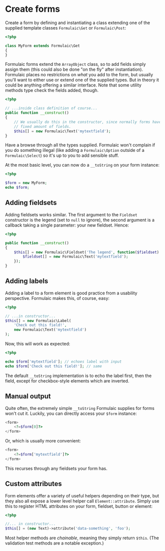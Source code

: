 # Create forms

Create a form by defining and instantiating a class extending one of the
supplied template classes `Formulaic\Get` or `Formulaic\Post`:

```php
<?php

class MyForm extends Formulaic\Get
{
}
```

Formulaic forms extend the `ArrayObject` class, so to add fields simply assign
them (this could also be done "on the fly" after instantiation). Formulaic
places no restrictions on _what_ you add to the form, but usually you'll want to
either use or extend one of the supplied types. But in theory it could be
anything offering a similar interface. Note that some utility methods type check
the fields added, though.

```php
<?php

// ...inside class definition of course...
public function __construct()
{
    // We usually do this in the constructor, since normally forms have a
    // fixed amount of fields.
    $this[] = new Formulaic\Text('mytextfield');
}
```

Have a browse through all the types supplied. Formulaic won't complain if you do
something illegal (like adding a `Formulaic\Option` outside of a
`Formulaic\Select`) so it's up to you to add sensible stuff.

At the most basic level, you can now do a `__toString` on your form instance:

```php
<?php

$form = new MyForm;
echo $form;
```

## Adding fieldsets
Adding fieldsets works similar. The first argument to the `Fieldset` constructor
is the legend (set to `null` to ignore), the second argument is a callback
taking a single parameter: your new fieldset. Hence:

```php
<?php

public function __construct()
{
    $this[] = new Formulaic\Fieldset('The legend', function($fieldset) {
        $fieldset[] = new Formulaic\Text('mytextfield');
    });
}
```

## Adding labels
Adding a label to a form element is good practice from a usability perspective.
Formulaic makes this, of course, easy:

```php
<?php

// ...in constructor...
$this[] = new Formulaic\Label(
    'Check out this field!',
    new Formulaic\Text('mytextfield')
);
```

Now, this will work as expected:

```php
<?php

echo $form['mytextfield']; // echoes label with input
echo $form['Check out this field!']; // same
```

The default `__toString` implementation is to echo the label first, then the
field, except for checkbox-style elements which are inverted.

## Manual output

Quite often, the extremely simple `__toString` Formulaic supplies for forms
won't cut it. Luckily, you can directly access your `$form` instance:

```php
<form>
    <?=$form[0]?>
</form>
```

Or, which is usually more convenient:

```php
<form>
    <?=$form['mytextfield']?>
</form>
```

This recurses through any fieldsets your form has.

## Custom attributes
Form elements offer a variety of useful helpers depending on their type, but
they also all expose a lower level helper call `Element::attribute`. Simply use
this to register HTML attributes on your form, fieldset, button or element:

```php
<?php

//... in constructor...
$this[] = (new Text)->attribute('data-something', 'foo');
```

Most helper methods are _chainable_, meaning they simply return `$this`. (The
validation test methods are a notable exception.)

